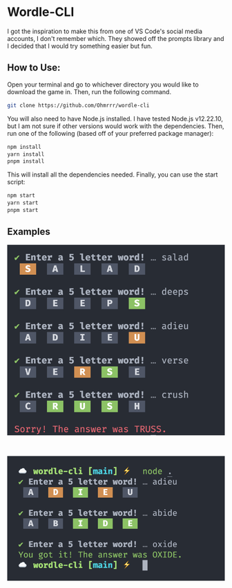 # Wordle-CLI

I got the inspiration to make this from one of VS Code's social media accounts, I don't remember which.
They showed off the prompts library and I decided that I would try something easier but fun.

## How to Use:

Open your terminal and go to whichever directory you would like to download the game in. Then, run the following command.

```bash
git clone https://github.com/Ohmrrr/wordle-cli
```

You will also need to have Node.js installed. I have tested Node.js v12.22.10, but I am not sure if other versions would work with the dependencies. Then, run one of the following (based off of your preferred package manager):

```bash
npm install
yarn install
pnpm install
```

This will install all the dependencies needed. Finally, you can use the start script:

```bash
npm start
yarn start
pnpm start
```

## Examples

![Example Number 1](images/example1.png)

<br />

![Example Number 2](images/example2.png)